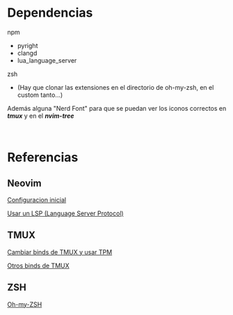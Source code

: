 # Dependencias

npm

* pyright
* clangd
* lua_language_server

zsh

* (Hay que clonar las extensiones en el directorio de oh-my-zsh, en el custom tanto...)

Además alguna "Nerd Font" para que se puedan ver los iconos correctos en _**tmux**_ y en el _**nvim-tree**_

<br/>

# Referencias

## Neovim

[Configuracion inicial](https://www.youtube.com/watch?v=J9yqSdvAKXY)

[Usar un LSP (Language Server Protocol)](https://www.youtube.com/watch?v=lpQMeFph1RE)

## TMUX

[Cambiar binds de TMUX y usar TPM](https://www.youtube.com/watch?v=H70lULWJeig)

[Otros binds de TMUX](https://www.youtube.com/watch?v=bjBjZvZsgks&t)

## ZSH

[Oh-my-ZSH](https://www.youtube.com/watch?v=wNQpDWLs4To)

